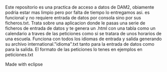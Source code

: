 Este repositorio es una practica de acceso a datos de DAM2, obiamente podria estar mas limpio pero por falta
de tiempo lo entregamos asi. es funcional y no requiere entrada de datos por consola sino por sus ficheros.txt.
Trata sobre una aplicacion donde le pasas una serie de ficheros de entrada de datos y te genera un .html con una tabla como un
calendario a traves de las peticiones como si se tratara de unos horarios de una escuela. Funciona con todos los idiomas de entrada
y salida generando su archivo international."idioma".txt tanto para la entrada de datos como para la salida. El formato de las peticiones
lo tenes en ejemplos en peticiones.txt

Made with eclipse
